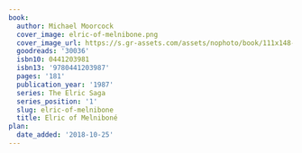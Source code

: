 ```yaml
---
book:
  author: Michael Moorcock
  cover_image: elric-of-melnibone.png
  cover_image_url: https://s.gr-assets.com/assets/nophoto/book/111x148-bcc042a9c91a29c1d680899eff700a03.png
  goodreads: '30036'
  isbn10: 0441203981
  isbn13: '9780441203987'
  pages: '181'
  publication_year: '1987'
  series: The Elric Saga
  series_position: '1'
  slug: elric-of-melnibone
  title: Elric of Melniboné
plan:
  date_added: '2018-10-25'
---
```

